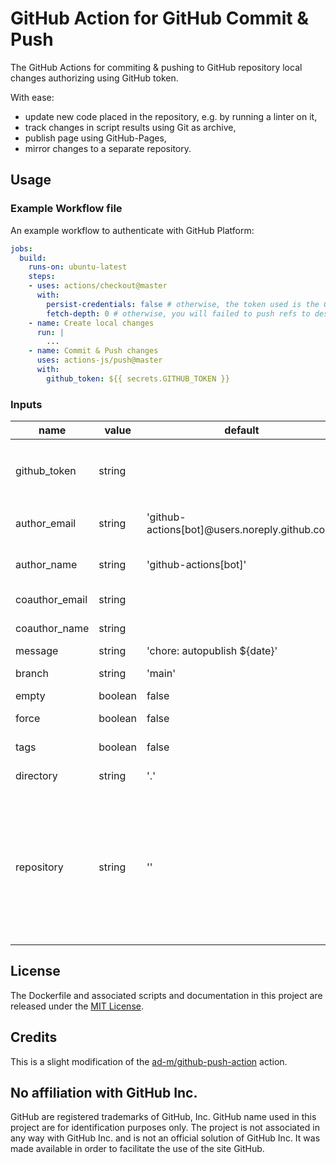# GitHub Action for GitHub Commit & Push

The GitHub Actions for commiting & pushing to GitHub repository local changes authorizing using GitHub token.

With ease:
- update new code placed in the repository, e.g. by running a linter on it,
- track changes in script results using Git as archive,
- publish page using GitHub-Pages,
- mirror changes to a separate repository.

## Usage

### Example Workflow file

An example workflow to authenticate with GitHub Platform:

```yaml
jobs:
  build:
    runs-on: ubuntu-latest
    steps:
    - uses: actions/checkout@master
      with:
        persist-credentials: false # otherwise, the token used is the GITHUB_TOKEN, instead of your personal token
        fetch-depth: 0 # otherwise, you will failed to push refs to dest repo
    - name: Create local changes
      run: |
        ...
    - name: Commit & Push changes
      uses: actions-js/push@master
      with:
        github_token: ${{ secrets.GITHUB_TOKEN }}
```

### Inputs

| name           | value   | default                     | description |
| -------------- | ------  | --------------------------- | ----------- |
| github_token   | string  |                             | Token for the repo. Can be passed in using `${{ secrets.GITHUB_TOKEN }}`. |
| author_email   | string  | 'github-actions[bot]@users.noreply.github.com' | Email used to configure user.email in `git config`. |
| author_name    | string  | 'github-actions[bot]'       | Name used to configure user.name in `git config`. |
| coauthor_email | string  |                             | Email used to make a co-authored commit. |
| coauthor_name  | string  |                             | Name used to make a co-authored commit. |
| message        | string  | 'chore: autopublish ${date}' | Commit message. |
| branch         | string  | 'main'                    | Destination branch to push changes. |
| empty          | boolean | false                       | Allow empty commit. |
| force          | boolean | false                       | Determines if force push is used. |
| tags           | boolean | false                       | Determines if `--tags` is used. |
| directory      | string  | '.'                         | Directory to change to before pushing. |
| repository     | string  | ''                          | Repository name. Default or empty repository name represents current github repository. If you want to push to other repository, you should make a [personal access token](https://github.com/settings/tokens) and use it as the `github_token` input.  |

## License

The Dockerfile and associated scripts and documentation in this project are released under the [MIT License](LICENSE).

## Credits

This is a slight modification of the [ad-m/github-push-action](https://github.com/ad-m/github-push-action) action.

## No affiliation with GitHub Inc.

GitHub are registered trademarks of GitHub, Inc. GitHub name used in this project are for identification purposes only. The project is not associated in any way with GitHub Inc. and is not an official solution of GitHub Inc. It was made available in order to facilitate the use of the site GitHub.

